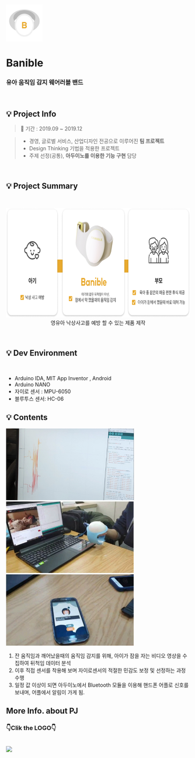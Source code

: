 <img src="img/Banible_logotype.png" height="100px" />

# **Banible**
### 유아 움직임 감지 웨어러블 밴드
<br>

## 💡 **Project Info**

>📅 기간 : 2019.09 ~ 2019.12

> - 경영, 글로벌 서비스, 산업디자인 전공으로 이루어진 **팀 프로젝트**<br>
> - Design Thinking 기법을 적용한 프로젝트<br>
> - 주제 선정(공통), **아두이노를 이용한 기능 구현** 담당
<br>

## 💡 **Project  Summary**
<br>

<p align="center">
  <img src="img/PJ_summury.png" height="300px" width=" " /><br>
  영유아 낙상사고를 예방 할 수 있는 제품 제작
</p>
<br>

## 💡 **Dev Environment**
<br>

- Arduino IDA, MIT App Inventor , Android <br>
- Arduino NANO<br>
- 자이로 센서 : MPU-6050<br>
- 블루투스 센서: HC-06<br>

## 💡 **Contents**

<img src="img/mpu_graph.png" width="350" /><br>
<img src="img/Movements.png" width="350" /><br>
<img src="img/app_alarm.png" width="350" /><br>

1. 잔 움직임과 깨어났을때의 움직임 감지를 위해, 아이가 잠을 자는 비디오 영상을 수집하여 뒤척임 데이터 분석<br>
2. 이후 직접 센서를 착용해 보며 자이로센서의 적절한 민감도 보정 및 선정하는 과정 수행<br>
3. 일정 값 이상이 되면 아두이노에서 Bluetooth 모듈을 이용해 핸드폰 어플로 신호를 보내며, 어플에서 알림이 가게 됨.<br>

##  **More Info. about PJ**
###  **👇Clik the LOGO👇**
<br>
<a src="https://seo0h.notion.site/Banible-IOT-3e71e7feee2e4c03a77edda62012accf">
<img src="https://img.shields.io/badge/Notion-PJ_Summary-EEEEEE?style=for-the-badge&logo=Notion&logoColor=white"/></a>

